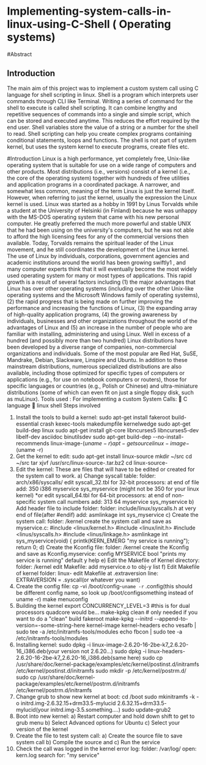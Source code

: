 # Implementing-system-calls-in-linux-using-C-Shell ( Operating systems)

#Abstract
## Introduction
The main aim of this project was to implement a custom system call using C
language for shell scripting in linux. Shell is a program which interprets user
commands through CLI like Terminal. Writing a series of command for the
shell to execute is called shell scripting. It can combine lengthy and
repetitive sequences of commands into a single and simple script, which
can be stored and executed anytime. This reduces the effort required by
the end user. Shell variables store the value of a string or a number for the
shell to read. Shell scripting can help you create complex programs
containing conditional statements, loops and functions. The shell is not part
of system kernel, but uses the system kernel to execute programs, create
files etc.

#Introduction
Linux is a high performance, yet completely free, Unix-like operating system that is suitable for
use on a wide range of computers and other products. Most distributions (i.e., versions) consist
of a kernel (i.e., the core of the operating system) together with hundreds of free utilities
and application programs in a coordinated package.
A narrower, and somewhat less common, meaning of the term Linux is just the kernel itself.
However, when referring to just the kernel, usually the expression the Linux kernel is used.
Linux was started as a hobby in 1991 by Linus Torvalds while a student at the University of
Helsinki (in Finland) because he was unhappy with the MS-DOS operating system that came
with his new personal computer. He greatly preferred the much more powerful and
stable UNIX that he had been using on the university's computers, but he was not able to afford
the high licensing fees for any of the commercial versions then available. Today, Torvalds
remains the spiritual leader of the Linux movement, and he still coordinates the development of
the Linux kernel.
The use of Linux by individuals, corporations, government agencies and academic institutions
around the world has been growing swiftly1
, and many computer experts think that it will
eventually become the most widely used operating system for many or most types of
applications.
This rapid growth is a result of several factors including (1) the major advantages that Linux has
over other operating systems (including over the other Unix-like operating systems and the
Microsoft Windows family of operating systems), (2) the rapid progress that is being made on
further improving the performance and increasing the functions of Linux, (3) the expanding array
of high-quality application programs, (4) the growing awareness by individuals, businesses and
other organizations throughout the world of the advantages of Linux and (5) an increase in the
number of people who are familiar with installing, administering and using Linux.
Well in excess of a hundred (and possibly more than two hundred) Linux distributions have been
developed by a diverse range of companies, non-commercial organizations and individuals.
Some of the most popular are Red Hat, SuSE, Mandrake, Debian, Slackware, Linspire and
Ubuntu. In addition to these mainstream distributions, numerous specialized distributions are
also available, including those optimized for specific types of computers or applications (e.g., for
use on notebook computers or routers), those for specific languages or countries (e.g., Polish or
Chinese) and ultra-miniature distributions (some of which can even fit on just a single floppy
disk, such as muLinux).
Tools used :
For implementing a custom System Calls:
 C language
 linux shell
Steps involved
1. Install the tools to build a kernel:
sudo apt-get install fakeroot build-essential crash kexec-tools makedumpfile kernelwedge
sudo apt-get build-dep linux
sudo apt-get install git-core libncurses5 libncurses5-dev libelf-dev asciidoc binutilsdev
sudo apt-get build-dep --no-install-recommends linux-image-$(uname -r) apt-get
source linux-image-$(uname -r)
2. Get the kernel to edit:
sudo apt-get install linux-source
mkdir ~/src
cd ~/src
tar xjvf /usr/src/linux-source-.tar.bz2
cd linux-source-<version-number-here>
3. Edit the kernel:
These are files that will have to be edited or created for the system call to work.
a) Change syscall table:
folder: arch/x86/syscalls/
edit syscall_32.tbl for 32-bit processors:
at end of file add: 350 i386 myservice sys_myservice
(might not be 350 for your linux kernel)
*or edit syscall_64.tbl for 64-bit processors:
at end of non-specific system call numbers add: 313 64 myservice
sys_myservice
b) Add header file to include folder:
folder: include/linux/syscalls.h
at very end of file(after #endif) add: asmlinkage int sys_myservice
c) Create the system call:
folder: /kernel
create the system call and save as myservice.c:
#include <linux/kernel.h>
#include <linux/init.h>
#include <linus/syscalls.h>
#include <linus/linkage.h>
asmlinkage int sys_myservice(void) {
printk(KERN_EMERG "my service is running"); 
return 0;
d) Create the Kconfig file:
folder: /kernel
create the Kconfig and save as Kconfig.myservice:
config MYSERVICE
bool "prints my service is running"
default y
help
e) Edit the Makefile of Kernel directory:
folder: /kernel
edit Makefile: add myservice.o to obj-y list
f) Edit Makefile of kernel folder:
linux-<version-number-here>
edit Makefile at .extraversion line: EXTRAVERSION = .syscall(or whatever you
want)
4. Create the config file:
cp -vi /boot/config-`uname -r` .config(this should be different config name, so look
up /boot/configsomething instead of uname -r)
make menuconfig
5. Building the kernel
export CONCURRENCY_LEVEL=3 #this is for dual processors quadcore would be...
make-kpkg clean # only needed if you want to do a "clean" build
fakeroot make-kpkg --initrd --append-to-version=-some-string-here kernel-image
kernel-headers
echo vesafb | sudo tee -a /etc/initramfs-tools/modules
echo fbcon | sudo tee -a /etc/initramfs-tools/modules
6. Installing kernel:
sudo dpkg -i linux-image-2.6.20-16-2be-k7_2.6.20-16_i386.deb(your version not
2.6.20...)
sudo dpkg -i linux-headers-2.6.20-16-2be-k7_2.6.20-16_i386.deb(same here)
sudo cp /usr/share/doc/kernel-package/examples/etc/kernel/postinst.d/initramfs
/etc/kernel/postinst.d/initramfs
sudo mkdir -p /etc/kernel/postrm.d/
sudo cp /usr/share/doc/kernel-package/examples/etc/kernel/postrm.d/initramfs
/etc/kernel/postrm.d/initramfs
7. Change grub to show new kernel at boot:
cd /boot
sudo mkinitramfs -k -o initrd.img-2.6.32.15+drm33.5-mylucid 2.6.32.15+drm33.5-
mylucid(your initrd.img-3.5.something....)
sudo update-grub2
8. Boot into new kernel:
a) Restart computer and hold down shift to get to grub menu
b) Select Advanced options for Ubuntu
c) Select your version of the kernel
9. Create the file to test system call:
a) Create the source file to save system call
b) Compile the source and
c) Run the service
10. Check the call was logged in the kernel error log:
folder: /var/log/
open: kern.log
search for: "my service"
